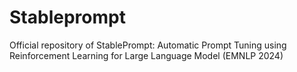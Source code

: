 # Stableprompt
Official repository of StablePrompt: Automatic Prompt Tuning using Reinforcement Learning for Large Language Model (EMNLP 2024)
